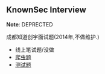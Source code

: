 KnownSec Interview
--


**Note**: DEPRECTED

成都知道创宇面试题(2014年,不做维护.)

+ 线上笔试题/没做
+ [爬虫题](https://github.com/shellvon/KnownSec-Interview/tree/master/spider)
+ [测试题](https://github.com/shellvon/KnownSec-Interview/tree/master/rpn)